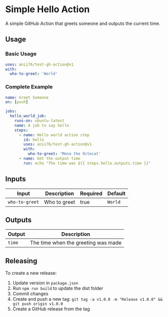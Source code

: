 # Simple Hello Action

A simple GitHub Action that greets someone and outputs the current time.

## Usage

### Basic Usage

```yaml
uses: anii76/test-gh-action@v1
with:
  who-to-greet: 'World'
```

### Complete Example

```yaml
name: Greet Someone
on: [push]

jobs:
  hello_world_job:
    runs-on: ubuntu-latest
    name: A job to say hello
    steps:
      - name: Hello world action step
        id: hello
        uses: anii76/test-gh-action@v1
        with:
          who-to-greet: 'Mona the Octocat'
      - name: Get the output time
        run: echo "The time was ${{ steps.hello.outputs.time }}"
```

## Inputs

| Input | Description | Required | Default |
|-------|-------------|----------|---------|
| `who-to-greet` | Who to greet | true | `World` |

## Outputs

| Output | Description |
|--------|-------------|
| `time` | The time when the greeting was made |

## Releasing

To create a new release:

1. Update version in `package.json`
2. Run `npm run build` to update the dist folder
3. Commit changes
4. Create and push a new tag: `git tag -a v1.0.0 -m "Release v1.0.0" && git push origin v1.0.0`
5. Create a GitHub release from the tag
